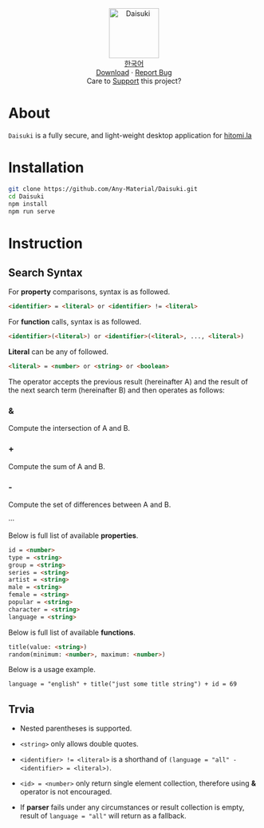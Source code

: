 <section align="center">
	<img width="100px" src="https://github.com/Any-Material/Daisuki/blob/master/docs/images/icon.png?raw=true" align="center" alt="Daisuki"/>
</section>
<section align="center">
	<a href="/docs/readme_kr.md">한국어</a>
</section>
<section align="center">
	<a href="https://github.com/Any-Material/Daisuki/releases">Download</a>
	·
	<a href="https://github.com/Any-Material/Daisuki/issues/new">Report Bug</a>
</section>
<section align="center">
	Care to <a href="https://toss.me/Sombian">Support</a> this project?
</section>

# About

`Daisuki` is a fully secure, and light-weight desktop application for [hitomi.la](https://hitomi.la)  

# Installation

```bash
git clone https://github.com/Any-Material/Daisuki.git
cd Daisuki
npm install
npm run serve
```

# Instruction

## Search Syntax

For **property** comparisons, syntax is as followed.

```md
<identifier> = <literal> or <identifier> != <literal>
```

For **function** calls, syntax is as followed.

```md
<identifier>(<literal>) or <identifier>(<literal>, ..., <literal>)
```

**Literal** can be any of followed.

```md
<literal> = <number> or <string> or <boolean>
```

The operator accepts the previous result (hereinafter A) and the result of the next search term (hereinafter B) and then operates as follows:

### &

Compute the intersection of A and B.

### +

Compute the sum of A and B.

### -

Compute the set of differences between A and B.

···

Below is full list of available **properties**.

```md
id = <number>
type = <string>
group = <string>
series = <string>
artist = <string>
male = <string>
female = <string>
popular = <string>
character = <string>
language = <string>
```

Below is full list of available **functions**.

```md
title(value: <string>)
random(minimum: <number>, maximum: <number>)
```

Below is a usage example.

```md
language = "english" + title("just some title string") + id = 69
```

## Trvia

- Nested parentheses is supported.

- `<string>` only allows double quotes.

- `<identifier> != <literal>` is a shorthand of `(language = "all" - <identifier> = <literal>)`.

- `<id> = <number>` only return single element collection, therefore using **&** operator is not encouraged.

- If **parser** fails under any circumstances or result collection is empty, result of `language = "all"` will return as a fallback.
